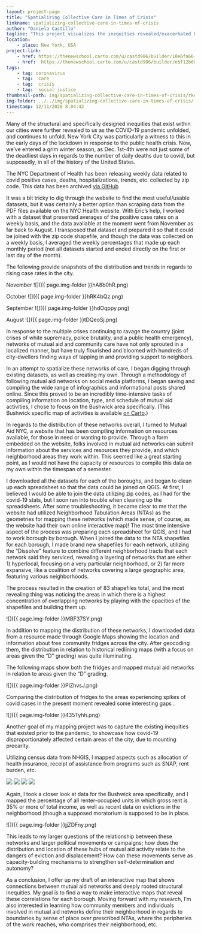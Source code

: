 ```yaml
---
layout: project-page
title: "Spatializing Collective Care in Times of Crisis"
linkname: spatializing-collective-care-in-times-of-crisis
author: "Daniela Castillo"
tagline: "This project visualizes the inequities revealed/exacerbated by the covid-19 pandemic & spatializes the collective care response across the city."
location:
    - place: New York, USA
project-link:
    - href: https://thenewschool.carto.com/u/castd986/builder/10e6fa66-bfb9-441a-9f09-b4032e3145e0/embed
    - href:  https://thenewschool.carto.com/u/castd986/builder/e5f12b08-d2ff-45d7-8750-e5c159946cba/embed?state=%7B%22map%22%3A%7B%22ne%22%3A%5B40.67553766462751%2C-73.96160982549192%5D%2C%22sw%22%3A%5B40.72271489433226%2C-73.84839914739133%5D%2C%22center%22%3A%5B40.69913045591626%2C-73.90500448644163%5D%2C%22zoom%22%3A14%7D%7D
tags:
    - tag: coronavirus
    - tag:  care
    - tag:  crisis
    - tag:  social justice
thumbnail-path: img/spatializing-collective-care-in-times-of-crisis/rkcT9tj.png
img-folder: ../../img/spatializing-collective-care-in-times-of-crisis/
timestamp: 12/11/2020 8:04:42
---
```

Many of the structural and specifically designed inequities that exist within our cities were further revealed to us as the COVID-19 pandemic unfolded, and continues to unfold. New York City was particularly a witness to this in the early days of the lockdown in response to the public health crisis. Now, we’ve entered a grim winter season, as Dec. 1st-4th were not just some of the deadliest days in regards to the number of daily deaths due to covid, but supposedly, in all of the history of the United States.

The NYC Department of Health has been releasing weekly data related to covid positive cases, deaths, hospitalizations, trends, etc. collected by zip code. This data has been archived [via GitHub](https://github.com/nychealth/coronavirus-data)

It was a bit tricky to dig through the website to find the most useful/usable datasets, but it was certainly a better option than scraping data from the PDF files available on the NYC Health website. With Eric’s help, I worked with a dataset that presented averages of the positive case rates on a weekly basis, and the data available at the moment went from November as far back to August. I transposed that dataset and prepared it so that it could be joined with the  zip code shapefile, and though the data was collected on a weekly basis, I averaged the weekly percentages that made up each monthly period (not all datasets started and ended directly on the first or last day of the month).

The following provide snapshots of the distribution and trends in regards to rising case rates in the city.

November
![]({{ page.img-folder }}hA8b0hR.png)

October
![]({{ page.img-folder }}hRK4bQz.png)

September
![]({{ page.img-folder }}hdOqppy.png)

August
![]({{ page.img-folder }}tDQeoSj.png)

In response to the multiple crises continuing to ravage the country (joint crises of white supremacy, police brutality, and a public health emergency), networks of mutual aid and community care have not only sprouted in a localized manner, but have truly flourished and bloomed with hundreds of city-dwellers finding ways of tapping in and providing support to neighbors. 
 
In an attempt to spatialize these networks of care, I began digging through existing datasets, as well as creating my own. Through a methodology of following mutual aid networks on social media platforms, I began saving and compiling the wide range of infographics and informational posts shared online. Since this proved to be an incredibly time-intensive tasks of compiling information on location, type, and schedule of mutual aid activities, I chose to focus on the Bushwick area specifically. (This Bushwick specific map of activities is available [on Carto](https://thenewschool.carto.com/u/castd986/builder/e5f12b08-d2ff-45d7-8750-e5c159946cba/embed?state=%7B%22map%22%3A%7B%22ne%22%3A%5B40.67553766462751%2C-73.96160982549192%5D%2C%22sw%22%3A%5B40.72271489433226%2C-73.84839914739133%5D%2C%22center%22%3A%5B40.69913045591626%2C-73.90500448644163%5D%2C%22zoom%22%3A14%7D%7D).)

In regards to the distribution of these networks overall, I turned to Mutual Aid NYC, a website that has been compiling information on resources available, for those in need or wanting to provide. Through a form embedded on the website, folks involved in mutual aid networks can submit information about the services and resources they provide, and which neighborhood areas they work within. This seemed like a great starting point, as I would not have the capacity or resources to compile this data on my own within the timespan of a semester.

I downloaded all the datasets for each of the boroughs, and began to clean up each spreadsheet so that the data could be joined on QGIS. At first, I believed I would be able to join the data utilizing zip codes, as I had for the covid-19 stats, but I soon ran into trouble when cleaning up the spreadsheets. After some troubleshooting, it became clear to me that the website had utilized Neighborhood Tabulation Areas (NTAs) as the geometries for mapping these networks (which made sense, of course, as the website had their own online interactive map)! The most time intensive aspect of the process was preparing each spreadsheet for QGIS, and I had to work borough by borough. When I joined the data to the NTA shapefiles for each borough, I made brand new shapefiles for each network, utilizing the “Dissolve” feature to combine different neighborhood tracts that each network said they serviced, revealing a layering of networks that are either 1) hyperlocal, focusing on a very particular neighborhood, or 2) far more expansive, like a coalition of networks covering a large geographic area, featuring various neighborhoods.

The process resulted in the creation of 83 shapefiles total, and the most revealing thing was noticing the areas in which there is a highest concentration of overlapping networks by playing with the opacities of the shapefiles and building them up. 

![]({{ page.img-folder }}MBF37SY.png)

In addition to mapping the distribution of these networks, I downloaded data from a resource made through Google Maps showing the location and information about free community fridges across the city. After geocoding them, the distribution in relation to historical redlining maps (with a focus on areas given the “D” grading) was quite illuminating. 

The following maps show both the fridges and mapped mutual aid networks in relation to areas given the “D” grading.

![]({{ page.img-folder }}PlZhvsJ.png)

Comparing the distribution of fridges to the areas experiencing spikes of covid cases in the present moment revealed some interesting gaps .

![]({{ page.img-folder }}435Tyhh.png)

Another goal of my mapping project was to capture the existing inequities that existed prior to the pandemic, to showcase how covid-19 disproportionately affected certain areas of the city, due to mounting precarity.

Utilizing census data from NHGIS, I mapped aspects such as allocation of health insurance, receipt of assistance from programs such as SNAP, rent burden, etc.

<img src="{{ page.img-folder }}1I6Dk6C.png" style="width: unset; max-width: 100%;" >

<img src="{{ page.img-folder }}ZIw5U9z.png" style="width: unset; max-width: 100%;" >

<img src="{{ page.img-folder }}m4dvD7H.png" style="width: unset; max-width: 100%;" >

<img src="{{ page.img-folder }}raRRbnb.png" style="width: unset; max-width: 100%;" >

Again, I took a closer look at data for the Bushwick area specifically, and I mapped the percentage of all renter-occupied units in which gross rent is 35% or more of total income, as well as recent data on evictions in the neighborhood (though a supposed moratorium is supposed to be in place.

![]({{ page.img-folder }}jjZDFny.png)

This leads to my larger questions of the relationship between these networks and larger political movements or campaigns; how does the distribution and location of these hubs of mutual aid activity relate to the dangers of eviction and displacement? How can these movements serve as capacity-building  mechanisms to strengthen self-determination and autonomy?

As a conclusion, I offer up my draft of an interactive map that shows connections between mutual aid networks and deeply rooted structural inequities. My goal is to find a way to make interactive maps that reveal these correlations for each borough. Moving forward with my research, I’m also interested in learning how community members and individuals involved in mutual aid networks define their neighborhood in regards to boundaries by sense of place over prescribed NTAs, where the peripheries of the work reaches, who comprises their neighborhood, etc.
